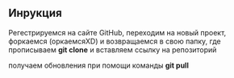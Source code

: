 ## Инрукция

Регестрируемся на сайте GitHub, переходим на новый проект, форкаемся (оркаемсяXD) и возвращаемся в свою папку, где прописываем **git clone**  и вставляем ссылку на репозиторий 

получаем обновления при помощи команды **git pull**